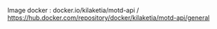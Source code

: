 Image docker : docker.io/kilaketia/motd-api / https://hub.docker.com/repository/docker/kilaketia/motd-api/general
